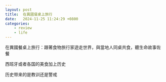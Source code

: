 ```yaml
---
layout: post
title:  在異國餐桌上旅行
date:   2024-11-25 11:24:29 +0800
categories: 
    - review
    - life
---
```


在異國餐桌上旅行：跟著食物旅行家遊走世界，與當地人同桌共食，聽生命故事佐餐

西班牙或者各国的美食加上历史

历史带来的是教训还是警戒